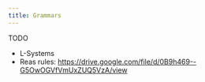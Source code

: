 ```yaml
---
title: Grammars
---
```


TODO

- L-Systems
- Reas rules: https://drive.google.com/file/d/0B9h469--G5OwOGVfVmUxZUQ5VzA/view
